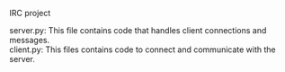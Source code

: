 IRC project

server.py: This file contains code that handles client connections and messages.\
client.py: This files contains code to connect and communicate with the server.
